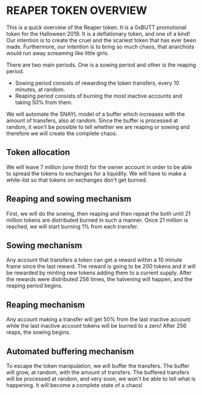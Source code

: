 # REAPER TOKEN OVERVIEW

This is a quick overview of the Reaper token. It is a 0xBUTT promotional token for the Halloween 2019. It is a deflationary token, and one of a kind!
Our intention is to create the cruel and the scariest token that has ever been made.
Furthermore, our intention is to bring so much chaos, that anarchists would run away screaming like little girls.

There are two main periods. One is a sowing period and other is the reaping period.
- Sowing period consists of rewarding the token transfers, every 10 minutes, at random.
- Reaping period consists of burning the most inactive accounts and taking 50% from them.

We will automate the SNAYL model of a buffer which increases with the amount of transfers, also at random. 
Since the buffer is processed at random, it won't be possible to tell whether we are reaping or sowing and therefore we will create the complete chaos.

## Token allocation
We will leave 7 million (one third) for the owner account in order to be able to spread the tokens to exchanges for a liquidity.
We will have to make a white-list so that tokens on exchanges don't get burned.

## Reaping and sowing mechanism
First, we will do the sowing, then reaping and then repeat the both until 21 million tokens are distributed burned in such a manner.
Once 21 million is reached, we will start burning 1% from each transfer.

## Sowing mechanism
Any account that transfers a token can get a reward within a 10 minute frame since the last reward. 
The reward is going to be 200 tokens and it will be rewarded by minting new tokens adding them to a current supply.
After the rewards were distributed 256 times, the halvening will happen, and the reaping period begins.

## Reaping mechanism
Any account making a transfer will get 50% from the last inactive account while the last inactive account tokens will be burned to a zero!
After 256 reaps, the sowing begins.

## Automated buffering mechanism
To escape the token manipulation, we will buffer the transfers. The buffer will grow, at random, with the amount of transfers.
The buffered transfers will be processed at random, and very soon, we won't be able to tell what is happening. It will become a complete state of a chaos!


